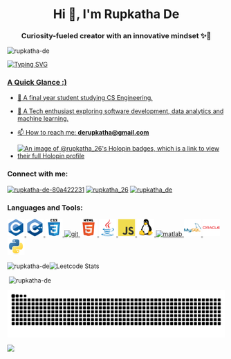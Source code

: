 <h1 align="center">Hi 👋, I'm Rupkatha De</h1>
<h3 align="center">Curiosity-fueled creator with an innovative mindset ✨🧠</h3>

<p align="left"> <img src="https://komarev.com/ghpvc/?username=rupkatha-de&label=Profile%20views&color=0e75b6&style=flat" alt="rupkatha-de" /> </p>
<p align="left">
<a href="https://git.io/typing-svg"><img src="https://readme-typing-svg.demolab.com?font=Fira+Code&pause=1000&width=435&lines=Hey+Rupkatha+this+side!!;Nice+to+see+you+here;I'm+an+undergrad+who+loves+coding;Striving+each+day+to+become+better;Feel+free+to+checkout+my+repos;Hope+to+see+you+again!!+%E2%9D%A3%EF%B8%8F" alt="Typing SVG" />
</p>
<h3 align="left">A Quick Glance :)</h3>

- 🔭 A final year student studying CS Engineering.

- 🌱 A Tech enthusiast exploring software development, data analytics and machine learning.

- 📫 How to reach me: **derupkatha@gmail.com**
- [![An image of @rupkatha_26's Holopin badges, which is a link to view their full Holopin profile](https://holopin.me/rupkatha_26)](https://holopin.io/@rupkatha_26)


<h3 align="left">Connect with me:</h3>
<p align="left">
<a href="https://linkedin.com/in/rupkatha-de-80a422231" target="blank"><img align="center" src="https://raw.githubusercontent.com/rahuldkjain/github-profile-readme-generator/master/src/images/icons/Social/linked-in-alt.svg" alt="rupkatha-de-80a422231" height="30" width="40" /></a>
<a href="https://instagram.com/rupkatha_26" target="blank"><img align="center" src="https://raw.githubusercontent.com/rahuldkjain/github-profile-readme-generator/master/src/images/icons/Social/instagram.svg" alt="rupkatha_26" height="30" width="40" /></a>
<a href="https://www.leetcode.com/rupkatha_de" target="blank"><img align="center" src="https://raw.githubusercontent.com/rahuldkjain/github-profile-readme-generator/master/src/images/icons/Social/leet-code.svg" alt="rupkatha_de" height="30" width="40" /></a>
</p>

<h3 align="left">Languages and Tools:</h3>
<p align="left"> <a href="https://www.cprogramming.com/" target="_blank" rel="noreferrer"> <img src="https://raw.githubusercontent.com/devicons/devicon/master/icons/c/c-original.svg" alt="c" width="40" height="40"/> </a> <a href="https://www.w3schools.com/cpp/" target="_blank" rel="noreferrer"> <img src="https://raw.githubusercontent.com/devicons/devicon/master/icons/cplusplus/cplusplus-original.svg" alt="cplusplus" width="40" height="40"/> </a> <a href="https://www.w3schools.com/css/" target="_blank" rel="noreferrer"> <img src="https://raw.githubusercontent.com/devicons/devicon/master/icons/css3/css3-original-wordmark.svg" alt="css3" width="40" height="40"/> </a> <a href="https://git-scm.com/" target="_blank" rel="noreferrer"> <img src="https://www.vectorlogo.zone/logos/git-scm/git-scm-icon.svg" alt="git" width="40" height="40"/> </a> <a href="https://www.w3.org/html/" target="_blank" rel="noreferrer"> <img src="https://raw.githubusercontent.com/devicons/devicon/master/icons/html5/html5-original-wordmark.svg" alt="html5" width="40" height="40"/> </a> <a href="https://www.java.com" target="_blank" rel="noreferrer"> <img src="https://raw.githubusercontent.com/devicons/devicon/master/icons/java/java-original.svg" alt="java" width="40" height="40"/> </a> <a href="https://developer.mozilla.org/en-US/docs/Web/JavaScript" target="_blank" rel="noreferrer"> <img src="https://raw.githubusercontent.com/devicons/devicon/master/icons/javascript/javascript-original.svg" alt="javascript" width="40" height="40"/> </a> <a href="https://www.linux.org/" target="_blank" rel="noreferrer"> <img src="https://raw.githubusercontent.com/devicons/devicon/master/icons/linux/linux-original.svg" alt="linux" width="40" height="40"/> </a> <a href="https://www.mathworks.com/" target="_blank" rel="noreferrer"> <img src="https://upload.wikimedia.org/wikipedia/commons/2/21/Matlab_Logo.png" alt="matlab" width="40" height="40"/> </a> <a href="https://www.mysql.com/" target="_blank" rel="noreferrer"> <img src="https://raw.githubusercontent.com/devicons/devicon/master/icons/mysql/mysql-original-wordmark.svg" alt="mysql" width="40" height="40"/> </a> <a href="https://www.oracle.com/" target="_blank" rel="noreferrer"> <img src="https://raw.githubusercontent.com/devicons/devicon/master/icons/oracle/oracle-original.svg" alt="oracle" width="40" height="40"/> </a> <a href="https://www.python.org" target="_blank" rel="noreferrer"> <img src="https://raw.githubusercontent.com/devicons/devicon/master/icons/python/python-original.svg" alt="python" width="40" height="40"/> </a> </p>

<p><img align="left" src="https://github-readme-stats.vercel.app/api/top-langs?username=rupkatha-de&show_icons=true&locale=en&layout=compact" alt="rupkatha-de" /></p>

![Leetcode Stats](https://leetcard.jacoblin.cool/rupkatha_de?border=1&radius=5)

<p>&nbsp;<img align="center" src="https://github-readme-stats.vercel.app/api?username=rupkatha-de&show_icons=true&locale=en" alt="rupkatha-de" /></p>



![GithubSnake](https://github.com/halcyon-past/halcyon-past/blob/output/github-snake.svg%20dist/github-snake-dark.svg)

<p align="left">
  <img src="https://capsule-render.vercel.app/api?type=waving&color=gradient&height=100&text=Thanks%20For%20Visiting&section=footer"/>
</p>
